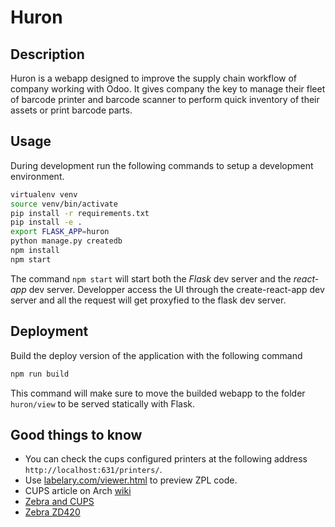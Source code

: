 # Huron

## Description

Huron is a webapp designed to improve the supply chain workflow of company working
with Odoo.
It gives company the key to manage their fleet of barcode printer and barcode
scanner to perform quick inventory of their assets or print barcode parts.

## Usage

During development run the following commands to setup a development
environment.

```bash
virtualenv venv
source venv/bin/activate
pip install -r requirements.txt
pip install -e .
export FLASK_APP=huron
python manage.py createdb
npm install
npm start
```

The command `npm start` will start both the _Flask_ dev server and the
_react-app_ dev server.
Developper access the UI through the create-react-app dev server and
all the request will get proxyfied to the flask dev server.

## Deployment

Build the deploy version of the application with the following command

```bash
npm run build
```

This command will make sure to move the builded webapp to the folder
`huron/view` to be served statically with Flask.

## Good things to know

* You can check the cups configured printers at the following address `http://localhost:631/printers/`.
* Use [labelary.com/viewer.html](http://labelary.com/viewer.html) to preview ZPL code.
* CUPS article on Arch [wiki](https://wiki.archlinux.org/index.php/CUPS#Usage)
* [Zebra and CUPS](https://www.zebra.com/us/en/support-downloads/knowledge-articles/mac-linux-or-unix-driver-suggestions-for-zebra-printers.html)
* [Zebra ZD420](https://www.zebra.com/gb/en/products/printers/desktop/zd420-series-desktop-printers.html)
